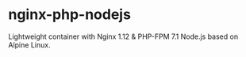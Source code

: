 # nginx-php-nodejs

Lightweight container with Nginx 1.12 & PHP-FPM 7.1 Node.js based on Alpine Linux.
